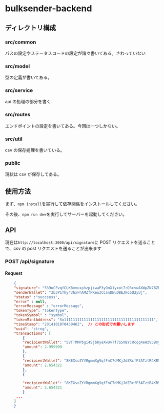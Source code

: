 # bulksender-backend

## ディレクトリ構成

### src/common

パスの設定やステータスコードの設定が諸々書いてある。さわっていない

### src/model

型の定義が書いてある。

### src/service

api の処理の部分を書く

### src/routes

エンドポイントの設定を書いてある。今回は一つしかない。

### src/util

csv の保存処理を書いている。

### public

現状は csv が保存してある。

## 使用方法

まず、`npm install`を実行して依存関係をインストールしてください。

その後、`npm run dev`を実行してサーバーを起動してください。

## API

現在は`http://localhost:3000/api/signature`に POST リクエストを送ることで、csv の post リクエストを送ることが出来ます

### POST /api/signature

#### Request

```json
    {
    "signature": "539uCFvqfCLK8mmoxphzpjiwaP3yQmX1yxot7rD3cvwAXWpZN78Zhc39m9GBrKmU8Hhe5Xtz8CVxpkS8NcKDmR3F",
    "senderWallet": "3bJP1Thy43hxFhAMZfPKeu3CCanDWuD8EJkC6Q2yUj",
    "status" :"succsess",
    "error" : null,
    "errorMessage" : "errorMessage",
    "tokenType": "tokenType",
    "tokenSymbol" : "symbol",
    "tokenMintAddress": "So11111111111111111111111111111111111111111",
    "timeStamp": "20141010T045040Z",  // この形式でお願いします
    "uuid": "strng",
    "transactions": [
        {
        "recipientWallet": "5VTTMMPbgi4SjbKyeXwUvTf7S5VBYCRcqq4eHzV5BmyR",
        "amount": 2.999999
        },
        {
        "recipientWallet": "8KEXsoZYVRgmmXg9qfFnC7dMKjJdZRcfP3ATztR4KR5P",
        "amount": 2.654321
        },
        {

        "recipientWallet": "8KEXsoZYVRgmmXg9qfFnC7dMKjJdZRcfP3ATztR4KR5P",
        "amount": 2.654321
        }
     ...
    ]
    }
```
